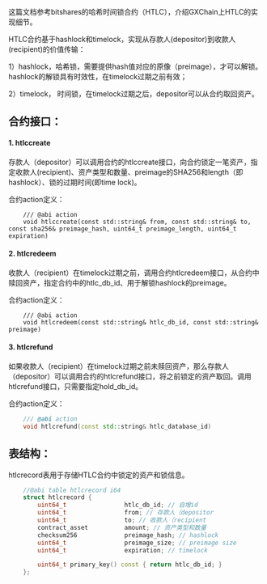 这篇文档参考bitshares的哈希时间锁合约（HTLC），介绍GXChain上HTLC的实现细节。

HTLC合约基于hashlock和timelock，实现从存款人(depositor)到收款人(recipient)的价值传输：

1）hashlock，哈希锁，需要提供hash值对应的原像（preimage），才可以解锁。hashlock的解锁具有时效性，在timelock过期之前有效；

2）timelock， 时间锁，在timelock过期之后，depositor可以从合约取回资产。

## 合约接口：

#### 1. htlccreate

存款人（depositor）可以调用合约的htlccreate接口，向合约锁定一笔资产，指定收款人(recipient)、资产类型和数量、preimage的SHA256和length（即hashlock）、锁的过期时间(即time lock)。

合约action定义：

        /// @abi action
        void htlccreate(const std::string& from, const std::string& to, const sha256& preimage_hash, uint64_t preimage_length, uint64_t expiration)

#### 2. htlcredeem

收款人（recipient）在timelock过期之前，调用合约htlcredeem接口，从合约中赎回资产，指定合约中的htlc_db_id、用于解锁hashlock的preimage。

合约action定义：

        /// @abi action
        void htlcredeem(const std::string& htlc_db_id, const std::string& preimage)

#### 3. htlcrefund

如果收款人（recipient）在timelock过期之前未赎回资产，那么存款人（depositor）可以调用合约的htlcrefund接口，将之前锁定的资产取回。调用htlcrefund接口，只需要指定hold_db_id。

合约action定义：
```c++
    /// @abi action
    void htlcrefund(const std::string& htlc_database_id)
```

## 表结构：
htlcrecord表用于存储HTLC合约中锁定的资产和锁信息。

```c++
    //@abi table htlcrecord i64
    struct htlcrecord {
        uint64_t                htlc_db_id; // 自增id
        uint64_t                from; // 存款人（depositor
        uint64_t                to; // 收款人（recipient
        contract_asset          amount; // 资产类型和数量
        checksum256             preimage_hash; // hashlock
        uint64_t                preimage_size; // preimage size
        uint64_t                expiration; // timelock

        uint64_t primary_key() const { return htlc_db_id; }
    };

```
